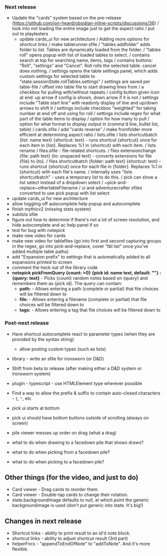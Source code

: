 ### Next release
- Update the "cards" system based on the pre-release (https://github.com/jon-heard/obsidian-inline-scripts/discussions/36)
	/ look into not loading the entire image just to get the aspect ratio
	/ put out to playtesters
	- update cards_ui for new architecture
/ Adding more options for shortcut links
/ make tablerunner.sfile
	/ "tables addfolder" adds folder to list.  Tables are dynamically loaded from the folder.
	/ "tables roll" opens popup with list of loaded tables to select.
		/ contains search at top for searching name, items, tags
		/ contains buttons: "Roll", "settings" and "Cancel".  Roll rolls the selected table.  cancel does nothing.
			/ settings opens the table settings panel, which adds custom settings for selected table to "state.sessionState.rollTables.settings"
				/ settings are saved per table-file
				/ offset into table file to start drawing lines from
				/ a checkbox for pulling with/without repeats
				/ config button given icon at end: up arrow if config is shown, down arrow if it is not
				/ settings include "Table start line" with readonly display of line and up/down arrows to shift it
				/ settings include checkbox "weighted" for taking number at end off and using for roll
				/ settings include regex for what part of the table items to display
		/ option for how many to pull
		/ option for what format to display output in (comma'd line, bullet list, table)
/ cards.sfile
	/ add "cards reverse"
	/ make fromfolder more efficient at determining aspect ratio
/ lists.sfile
	/ lists shortcutbatch {list: name text} {shortcut: text} - runs shortcut {shortcut} once for each item in {list}.  Replaces %1 in {shortcut} with each item.
	/ lists rename
/ files.sfile - file-related shortcuts.
	/ files extensionchange {file: path text} {to: unspaced text} - converts extensions for file {file} to {to}.
	/ files shortcutbatch {folder: path text} {shortcut: text} - runs shortcut {shortcut} once for each file in {folder}.  Replaces %1 in {shortcut} with each file's name.
		/ internally uses "lists shortcutbatch" - uses a temporary list to do this.
/ pick can show a list select instead of a dropdown select
/ ~pick-and-replace~othertableFilename
/ ui and adventurecrafter sfiles converted to use pick popup with list select
- update cards_ui for new architecture
- allow toggling off autocomplete help popup and autocomplete
- finish mythicv2 (missing stats system)
- sublists sfile
- figure out how to determine if there's not a lot of screen resolution, and hide autocomplete and ac help panel if so
- test for bug with notepick
- make new video for cards
- make new video for tablefiles (go into first and second capturing groups in the regex, go into pick-and-replace, cover "tbl list" once you've added multiple table paths)
- add "Expansion prefix" to settings that is automatically added to all expansions printed to screen
- comment the heck out of the library code
- __notepick pickFromQuery {count: >0} {pick id: name text, default: ""} : {query: text}__ - Picks {count} random notes based on {query} and remembers them as {pick id}.  The query can contain:
	- __path:__ - Allows entering a path (complete or partial) that file choices will be filtered down to
	- __file:__ - Allows entering a filename (complete or partial) that file choices will be filtered down to
	- __tags:__ - Allows entering a tag that file choices will be filtered down to

### Post-next release
- Have shortcut autocomplete react to parameter types (when they are provided by the syntax string)
	- allow posting custom types (such as lists)
- library - write an sfile for ironsworn (or D&D)
- Shift from beta to release (after making either a D&D system or Ironsworn system)
- plugin - typescript - use HTMLElement type wherever possible
- Find a way to allow the prefix & suffix to contain auto-closed characters - `{`, `"`, etc


- pick ui starts at bottom
- pick ui should have bottom buttons outside of scrolling (always on screen)
- pile viewer messes up order on drag (what a drag)
- what to do when drawing to a facedown pile that shows draws?
- what to do when picking from a facedown pile?
- what to do when picking to a facedown pile?


## Other things (for the video, and just to do)
- Card viewer - Drag cards to reorder them.
- Card viewer - Double-tap cards to change their rotation.
- state.backgroundImage defaults to null, at which point the generic backgroundimage is used (don't put generic into state.  It's big!)


## Changes in next release
- Shortcut links - ability to print result to an id'd note block.
- shortcut links - ability to adjust shortcut result (3rd part)
- helperFncs - "appendToEndOfNote" to "addToNote".  And it's more flexible.
